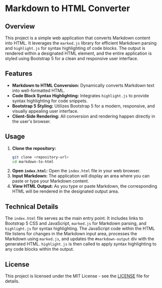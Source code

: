 # Markdown to HTML Converter

## Overview

This project is a simple web application that converts Markdown content into HTML. It leverages the `marked.js` library for efficient Markdown parsing and `highlight.js` for syntax highlighting of code blocks. The output is rendered within a designated HTML element, and the entire application is styled using Bootstrap 5 for a clean and responsive user interface.

## Features

*   **Markdown to HTML Conversion:** Dynamically converts Markdown text into well-formatted HTML.
*   **Code Block Syntax Highlighting:** Integrates `highlight.js` to provide syntax highlighting for code snippets.
*   **Bootstrap 5 Styling:** Utilizes Bootstrap 5 for a modern, responsive, and visually appealing user interface.
*   **Client-Side Rendering:** All conversion and rendering happen directly in the user's browser.

## Usage

1.  **Clone the repository:**
    ```bash
    git clone <repository-url>
    cd markdown-to-html
    ```
2.  **Open `index.html`:** Open the `index.html` file in your web browser.
3.  **Input Markdown:** The application will display an area where you can paste or type your Markdown content.
4.  **View HTML Output:** As you type or paste Markdown, the corresponding HTML will be rendered in the designated output area.

## Technical Details

The `index.html` file serves as the main entry point. It includes links to Bootstrap 5 CSS and JavaScript, `marked.js` for Markdown parsing, and `highlight.js` for syntax highlighting. The JavaScript code within the HTML file listens for changes in the Markdown input area, processes the Markdown using `marked.js`, and updates the `#markdown-output` div with the generated HTML. `highlight.js` is then called to apply syntax highlighting to any code blocks within the output.

## License

This project is licensed under the MIT License - see the [LICENSE](LICENSE) file for details.